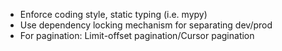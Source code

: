 - Enforce coding style, static typing (i.e. mypy)
- Use dependency locking mechanism for separating dev/prod
- For pagination: Limit-offset pagination/Cursor pagination